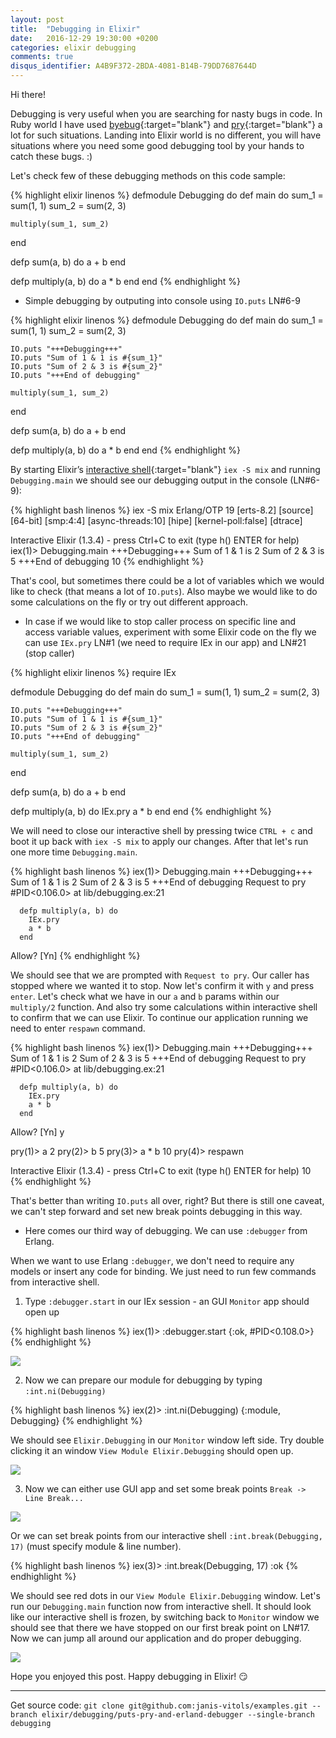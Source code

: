 ```yaml
---
layout: post
title:  "Debugging in Elixir"
date:   2016-12-29 19:30:00 +0200
categories: elixir debugging
comments: true
disqus_identifier: A4B9F372-2BDA-4081-B14B-79DD7687644D
---
```


Hi there!

Debugging is very useful when you are searching for nasty bugs in code. In Ruby world I have used [byebug][byebug]{:target="blank"}
and [pry][pry]{:target="blank"} a lot for such situations. Landing into Elixir world is no different, you will have situations where
you need some good debugging tool by your hands to catch these bugs. :)

Let's check few of these debugging methods on this code sample:

{% highlight elixir linenos %}
defmodule Debugging do
  def main do
    sum_1 = sum(1, 1)
    sum_2 = sum(2, 3)

    multiply(sum_1, sum_2)
  end

  defp sum(a, b) do
    a + b
  end

  defp multiply(a, b) do
    a * b
  end
end
{% endhighlight %}

* Simple debugging by outputing into console using `IO.puts` LN#6-9

{% highlight elixir linenos %}
defmodule Debugging do
  def main do
    sum_1 = sum(1, 1)
    sum_2 = sum(2, 3)

    IO.puts "+++Debugging+++"
    IO.puts "Sum of 1 & 1 is #{sum_1}"
    IO.puts "Sum of 2 & 3 is #{sum_2}"
    IO.puts "+++End of debugging"

    multiply(sum_1, sum_2)
  end

  defp sum(a, b) do
    a + b
  end

  defp multiply(a, b) do
    a * b
  end
end
{% endhighlight %}

By starting Elixir’s [interactive shell][iex]{:target="blank"} `iex -S mix` and running `Debugging.main`
we should see our debugging output in the console (LN#6-9):

{% highlight bash linenos %}
iex -S mix
Erlang/OTP 19 [erts-8.2] [source] [64-bit] [smp:4:4] [async-threads:10] [hipe] [kernel-poll:false] [dtrace]

Interactive Elixir (1.3.4) - press Ctrl+C to exit (type h() ENTER for help)
iex(1)> Debugging.main
+++Debugging+++
Sum of 1 & 1 is 2
Sum of 2 & 3 is 5
+++End of debugging
10
{% endhighlight %}

That's cool, but sometimes there could be a lot of variables which we would like to check (that means a lot of
`IO.puts`). Also maybe we would like to do some calculations on the fly or try out different approach.

* In case if we would like to stop caller process on specific line and access variable values,
experiment with some Elixir code on the fly we can use `IEx.pry` LN#1 (we need to require IEx in our app) and LN#21 (stop caller)

{% highlight elixir linenos %}
require IEx

defmodule Debugging do
  def main do
    sum_1 = sum(1, 1)
    sum_2 = sum(2, 3)

    IO.puts "+++Debugging+++"
    IO.puts "Sum of 1 & 1 is #{sum_1}"
    IO.puts "Sum of 2 & 3 is #{sum_2}"
    IO.puts "+++End of debugging"

    multiply(sum_1, sum_2)
  end

  defp sum(a, b) do
    a + b
  end

  defp multiply(a, b) do
    IEx.pry
    a * b
  end
end
{% endhighlight %}

We will need to close our interactive shell by pressing twice `CTRL + c` and boot it up back with `iex -S mix` to apply our changes.
After that let's run one more time `Debugging.main`.

{% highlight bash linenos %}
iex(1)> Debugging.main
+++Debugging+++
Sum of 1 & 1 is 2
Sum of 2 & 3 is 5
+++End of debugging
Request to pry #PID<0.106.0> at lib/debugging.ex:21


      defp multiply(a, b) do
        IEx.pry
        a * b
      end

Allow? [Yn]
{% endhighlight %}

We should see that we are prompted with `Request to pry`. Our caller has stopped where we wanted it to stop.
Now let's confirm it with `y` and press `enter`. Let's check what we have in our `a` and `b` params within our `multiply/2` function.
And also try some calculations within interactive shell to confirm that we can use Elixir. To continue our application running we
need to enter `respawn` command.

{% highlight bash linenos %}
iex(1)> Debugging.main
+++Debugging+++
Sum of 1 & 1 is 2
Sum of 2 & 3 is 5
+++End of debugging
Request to pry #PID<0.106.0> at lib/debugging.ex:21


      defp multiply(a, b) do
        IEx.pry
        a * b
      end

Allow? [Yn] y

pry(1)> a
2
pry(2)> b
5
pry(3)> a * b
10
pry(4)> respawn

Interactive Elixir (1.3.4) - press Ctrl+C to exit (type h() ENTER for help)
10
{% endhighlight %}

That's better than writing `IO.puts` all over, right? But there is still one caveat, we can't step forward
and set new break points debugging in this way.

* Here comes our third way of debugging. We can use `:debugger` from Erlang.

When we want to use Erlang `:debugger`, we don't need to require any models or insert any code for binding.
We just need to run few commands from interactive shell.

1) Type `:debugger.start` in our IEx session - an GUI `Monitor` app should open up

{% highlight bash linenos %}
iex(1)> :debugger.start
{:ok, #PID<0.108.0>}
{% endhighlight %}

![](/images/2016/debugging-in-elixir-monitor-1.png)

2) Now we can prepare our module for debugging by typing `:int.ni(Debugging)`

{% highlight bash linenos %}
iex(2)> :int.ni(Debugging)
{:module, Debugging}
{% endhighlight %}

We should see `Elixir.Debugging` in our `Monitor` window left side.
Try double clicking it an window `View Module Elixir.Debugging` should open up.

![](/images/2016/debugging-in-elixir-monitor-2.png)

3) Now we can either use GUI app and set some break points `Break -> Line Break...`

![](/images/2016/debugging-in-elixir-monitor-3.png)

Or we can set break points from our interactive shell `:int.break(Debugging, 17)`
(must specify module & line number).

{% highlight bash linenos %}
iex(3)> :int.break(Debugging, 17)
:ok
{% endhighlight %}

We should see red dots in our `View Module Elixir.Debugging` window. Let's run our `Debugging.main` function now
from interactive shell. It should look like our interactive shell is frozen, by switching back to `Monitor` window we should
see that there we have stopped on our first break point on LN#17. Now we can jump all around our application and do proper
debugging.

![](/images/2016/debugging-in-elixir-monitor-4.png)

Hope you enjoyed this post. Happy debugging in Elixir! :smirk:

* * *
Get source code: `git clone git@github.com:janis-vitols/examples.git --branch elixir/debugging/puts-pry-and-erland-debugger --single-branch debugging`

[byebug]: https://github.com/deivid-rodriguez/byebug
[pry]: https://github.com/pry/pry
[iex]: https://hexdocs.pm/iex/IEx.html
